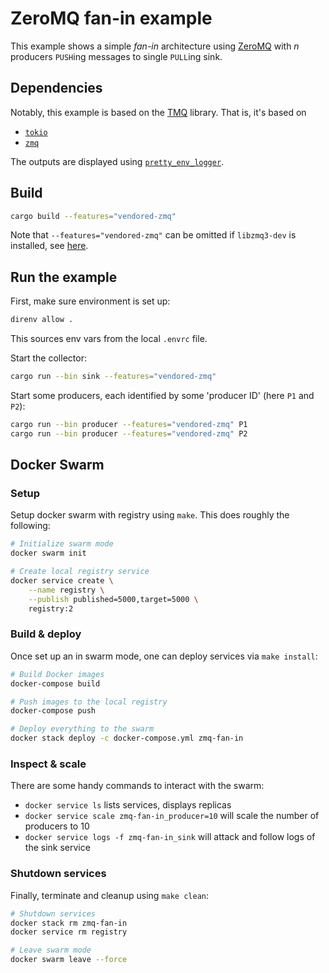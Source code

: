 # ZeroMQ fan-in example
This example shows a simple *fan-in* architecture using
[ZeroMQ](https://zeromq.org/) with *n* producers `PUSH`ing messages to
single `PULL`ing sink.

## Dependencies
Notably, this example is based on the [TMQ](https://crates.io/crates/tmq)
library. That is, it's based on
 - [`tokio`](https://github.com/tokio-rs/tokio)
 - [`zmq`](https://crates.io/crates/zmq)

The outputs are displayed using
[`pretty_env_logger`](https://crates.io/crates/pretty_env_logger).

## Build
```bash
cargo build --features="vendored-zmq"
```

Note that `--features="vendored-zmq"` can be omitted if `libzmq3-dev` is
installed, see [here](https://github.com/erickt/rust-zmq#installation).

## Run the example
First, make sure environment is set up:
```bash
direnv allow .
```
This sources env vars from the local `.envrc` file.

Start the collector:
```bash
cargo run --bin sink --features="vendored-zmq"
```

Start some producers, each identified by some 'producer ID' (here `P1`
and `P2`):
```bash
cargo run --bin producer --features="vendored-zmq" P1
cargo run --bin producer --features="vendored-zmq" P2
```

## Docker Swarm

### Setup
Setup docker swarm with registry using `make`. This does roughly the
following:
```bash
# Initialize swarm mode
docker swarm init

# Create local registry service
docker service create \
	--name registry \
	--publish published=5000,target=5000 \
	registry:2
```

### Build & deploy
Once set up an in swarm mode, one can deploy services via `make install`:
```bash
# Build Docker images
docker-compose build

# Push images to the local registry
docker-compose push

# Deploy everything to the swarm
docker stack deploy -c docker-compose.yml zmq-fan-in
```

### Inspect & scale
There are some handy commands to interact with the swarm:
 - `docker service ls` lists services, displays replicas
 - `docker service scale zmq-fan-in_producer=10` will scale the number
	 of producers to 10
 - `docker service logs -f zmq-fan-in_sink` will attack and follow logs
	 of the sink service

### Shutdown services
Finally, terminate and cleanup using `make clean`:
```bash
# Shutdown services
docker stack rm zmq-fan-in
docker service rm registry

# Leave swarm mode
docker swarm leave --force
```
